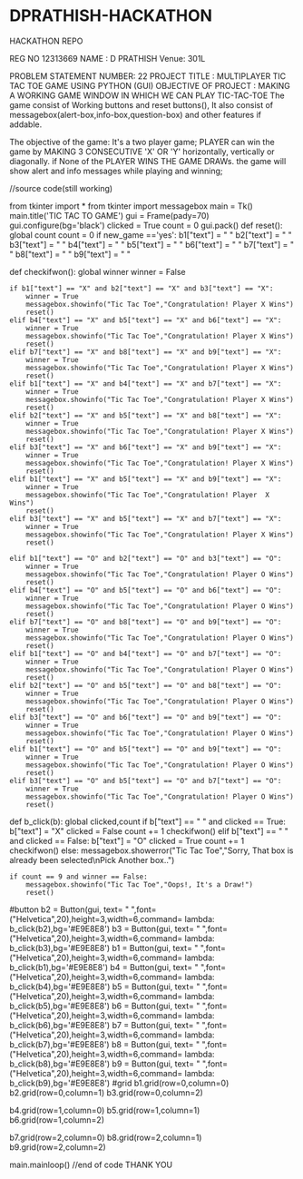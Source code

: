 # DPRATHISH-HACKATHON
HACKATHON REPO

REG NO 12313669 
NAME : D PRATHISH
Venue: 301L

PROBLEM STATEMENT NUMBER: 22
PROJECT TITLE : MULTIPLAYER TIC TAC TOE GAME USING PYTHON (GUI)
OBJECTIVE OF PROJECT : MAKING A WORKING GAME WINDOW IN WHICH WE CAN PLAY TIC-TAC-TOE
The game consist of Working buttons and reset buttons(), It also consist of messagebox(alert-box,info-box,question-box) and other features if addable.

The objective of the game:
It's a two player game;
PLAYER can win the game by MAKING 3 CONSECUTIVE 'X' OR 'Y' horizontally, vertically or diagonally. if None of the PLAYER WINS THE GAME DRAWs.
the game will show alert and info messages while playing and winning;


//source code(still working)

from tkinter import *
from tkinter import messagebox
main = Tk()
main.title('TIC TAC TO GAME')
gui = Frame(pady=70)
gui.configure(bg='black')
clicked = True
count = 0 
gui.pack()
def reset():
    global count
    count = 0
    if new_game =='yes':
        b1["text"] = " "
        b2["text"] = " "
        b3["text"] = " "
        b4["text"] = " "
        b5["text"] = " "
        b6["text"] = " "
        b7["text"] = " "
        b8["text"] = " "
        b9["text"] = " "


def checkifwon():
    global winner
    winner = False

    if b1["text"] == "X" and b2["text"] == "X" and b3["text"] == "X":
        winner = True
        messagebox.showinfo("Tic Tac Toe","Congratulation! Player X Wins")
        reset()
    elif b4["text"] == "X" and b5["text"] == "X" and b6["text"] == "X":
        winner = True
        messagebox.showinfo("Tic Tac Toe","Congratulation! Player X Wins")
        reset()
    elif b7["text"] == "X" and b8["text"] == "X" and b9["text"] == "X":
        winner = True
        messagebox.showinfo("Tic Tac Toe","Congratulation! Player X Wins")
        reset()
    elif b1["text"] == "X" and b4["text"] == "X" and b7["text"] == "X":
        winner = True
        messagebox.showinfo("Tic Tac Toe","Congratulation! Player X Wins")
        reset()
    elif b2["text"] == "X" and b5["text"] == "X" and b8["text"] == "X":
        winner = True
        messagebox.showinfo("Tic Tac Toe","Congratulation! Player X Wins")
        reset()
    elif b3["text"] == "X" and b6["text"] == "X" and b9["text"] == "X":
        winner = True
        messagebox.showinfo("Tic Tac Toe","Congratulation! Player X Wins")
        reset()
    elif b1["text"] == "X" and b5["text"] == "X" and b9["text"] == "X":
        winner = True
        messagebox.showinfo("Tic Tac Toe","Congratulation! Player  X Wins")
        reset()
    elif b3["text"] == "X" and b5["text"] == "X" and b7["text"] == "X":
        winner = True
        messagebox.showinfo("Tic Tac Toe","Congratulation! Player X Wins")
        reset()

    elif b1["text"] == "O" and b2["text"] == "O" and b3["text"] == "O":
        winner = True
        messagebox.showinfo("Tic Tac Toe","Congratulation! Player O Wins")
        reset()
    elif b4["text"] == "O" and b5["text"] == "O" and b6["text"] == "O":
        winner = True
        messagebox.showinfo("Tic Tac Toe","Congratulation! Player O Wins")
        reset()
    elif b7["text"] == "O" and b8["text"] == "O" and b9["text"] == "O":
        winner = True
        messagebox.showinfo("Tic Tac Toe","Congratulation! Player O Wins")
        reset()
    elif b1["text"] == "O" and b4["text"] == "O" and b7["text"] == "O":
        winner = True
        messagebox.showinfo("Tic Tac Toe","Congratulation! Player O Wins")
        reset()
    elif b2["text"] == "O" and b5["text"] == "O" and b8["text"] == "O":
        winner = True
        messagebox.showinfo("Tic Tac Toe","Congratulation! Player O Wins")
        reset()
    elif b3["text"] == "O" and b6["text"] == "O" and b9["text"] == "O":
        winner = True
        messagebox.showinfo("Tic Tac Toe","Congratulation! Player O Wins")
        reset()
    elif b1["text"] == "O" and b5["text"] == "O" and b9["text"] == "O":
        winner = True
        messagebox.showinfo("Tic Tac Toe","Congratulation! Player O Wins")
        reset()
    elif b3["text"] == "O" and b5["text"] == "O" and b7["text"] == "O":
        winner = True
        messagebox.showinfo("Tic Tac Toe","Congratulation! Player O Wins")
        reset()

def b_click(b):
    global clicked,count
    if b["text"] == " " and clicked == True:
        b["text"] = "X"
        clicked = False
        count += 1
        checkifwon()
    elif b["text"] == " " and clicked == False:
        b["text"] = "O"
        clicked = True
        count += 1
        checkifwon()
    else:
        messagebox.showerror("Tic Tac Toe","Sorry, That box is already been selected\nPick Another box..")

    if count == 9 and winner == False:
        messagebox.showinfo("Tic Tac Toe","Oops!, It's a Draw!")
        reset()


#button
b2 = Button(gui, text= " ",font=("Helvetica",20),height=3,width=6,command= lambda: b_click(b2),bg='#E9E8E8')
b3 = Button(gui, text= " ",font=("Helvetica",20),height=3,width=6,command= lambda: b_click(b3),bg='#E9E8E8')
b1 = Button(gui, text= " ",font=("Helvetica",20),height=3,width=6,command= lambda: b_click(b1),bg='#E9E8E8')
b4 = Button(gui, text= " ",font=("Helvetica",20),height=3,width=6,command= lambda: b_click(b4),bg='#E9E8E8')
b5 = Button(gui, text= " ",font=("Helvetica",20),height=3,width=6,command= lambda: b_click(b5),bg='#E9E8E8')
b6 = Button(gui, text= " ",font=("Helvetica",20),height=3,width=6,command= lambda: b_click(b6),bg='#E9E8E8')
b7 = Button(gui, text= " ",font=("Helvetica",20),height=3,width=6,command= lambda: b_click(b7),bg='#E9E8E8')
b8 = Button(gui, text= " ",font=("Helvetica",20),height=3,width=6,command= lambda: b_click(b8),bg='#E9E8E8')
b9 = Button(gui, text= " ",font=("Helvetica",20),height=3,width=6,command= lambda: b_click(b9),bg='#E9E8E8')
#grid
b1.grid(row=0,column=0)
b2.grid(row=0,column=1)
b3.grid(row=0,column=2)

b4.grid(row=1,column=0)
b5.grid(row=1,column=1)
b6.grid(row=1,column=2)

b7.grid(row=2,column=0)
b8.grid(row=2,column=1)
b9.grid(row=2,column=2)


main.mainloop()
//end of code
THANK YOU
